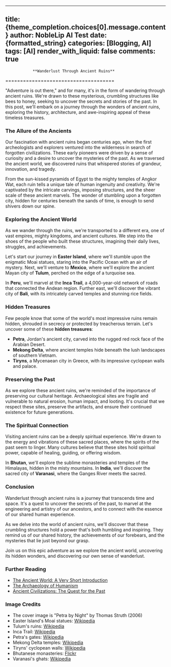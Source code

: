 
---
title: {theme_completion.choices[0].message.content}
author: NobleLip AI Test
date: {formatted_string}
categories: [Blogging, AI]
tags: [AI]
render_with_liquid: false
comments: true
---
			
				**Wanderlust Through Ancient Ruins**
=====================================

"Adventure is out there," and for many, it's in the form of wandering through ancient ruins. We're drawn to these mysterious, crumbling structures like bees to honey, seeking to uncover the secrets and stories of the past. In this post, we'll embark on a journey through the wonders of ancient ruins, exploring the history, architecture, and awe-inspiring appeal of these timeless treasures.

### The Allure of the Ancients

Our fascination with ancient ruins began centuries ago, when the first archeologists and explorers ventured into the wilderness in search of forgotten civilizations. These early pioneers were driven by a sense of curiosity and a desire to uncover the mysteries of the past. As we traversed the ancient world, we discovered ruins that whispered stories of grandeur, innovation, and tragedy.

From the sun-kissed pyramids of Egypt to the mighty temples of Angkor Wat, each ruin tells a unique tale of human ingenuity and creativity. We're captivated by the intricate carvings, imposing structures, and the sheer scale of these ancient marvels. The wonder of stumbling upon a forgotten city, hidden for centuries beneath the sands of time, is enough to send shivers down our spine.

### Exploring the Ancient World

As we wander through the ruins, we're transported to a different era, one of vast empires, mighty kingdoms, and ancient cultures. We step into the shoes of the people who built these structures, imagining their daily lives, struggles, and achievements.

Let's start our journey in **Easter Island**, where we'll stumble upon the enigmatic Moai statues, staring into the Pacific Ocean with an air of mystery. Next, we'll venture to **Mexico**, where we'll explore the ancient Mayan city of **Tulum**, perched on the edge of a turquoise sea.

In **Peru**, we'll marvel at the **Inca Trail**, a 4,000-year-old network of roads that connected the Andean region. Further east, we'll discover the vibrant city of **Bali**, with its intricately carved temples and stunning rice fields.

### Hidden Treasures

Few people know that some of the world's most impressive ruins remain hidden, shrouded in secrecy or protected by treacherous terrain. Let's uncover some of these **hidden treasures**:

* **Petra**, Jordan's ancient city, carved into the rugged red rock face of the Arabian Desert.
* **Mekong Delta**, where ancient temples hide beneath the lush landscapes of southern Vietnam.
* **Tiryns**, a Mycenaean city in Greece, with its impressive cyclopean walls and palace.

### Preserving the Past

As we explore these ancient ruins, we're reminded of the importance of preserving our cultural heritage. Archaeological sites are fragile and vulnerable to natural erosion, human impact, and looting. It's crucial that we respect these sites, preserve the artifacts, and ensure their continued existence for future generations.

### The Spiritual Connection

Visiting ancient ruins can be a deeply spiritual experience. We're drawn to the energy and vibrations of these sacred places, where the spirits of the past seem to linger. Many cultures believe that these sites hold spiritual power, capable of healing, guiding, or offering wisdom.

In **Bhutan**, we'll explore the sublime monasteries and temples of the Himalayas, hidden in the misty mountains. In **India**, we'll discover the sacred city of **Varanasi**, where the Ganges River meets the sacred.

### Conclusion

Wanderlust through ancient ruins is a journey that transcends time and space. It's a quest to uncover the secrets of the past, to marvel at the engineering and artistry of our ancestors, and to connect with the essence of our shared human experience.

As we delve into the world of ancient ruins, we'll discover that these crumbling structures hold a power that's both humbling and inspiring. They remind us of our shared history, the achievements of our forebears, and the mysteries that lie just beyond our grasp.

Join us on this epic adventure as we explore the ancient world, uncovering its hidden wonders, and discovering our own sense of wanderlust.

### Further Reading

* [The Ancient World: A Very Short Introduction](https://www.amazon.com/Ancient-World-Very-Short-Introduction/dp/0192853630)
* [The Archaeology of Humanism](https://www.amazon.com/Archaeology-Humanism-Thomas-H-Holland/dp/0750655556)
* [Ancient Civilizations: The Quest for the Past](https://www.amazon.com/Ancient-Civilizations-Quest-Past/dp/0415071224)

### Image Credits

* The cover image is "Petra by Night" by Thomas Struth (2006)
* Easter Island's Moai statues: [Wikipedia](https://commons.wikimedia.org/wiki/File:Moai_Easter_Island.jpg)
* Tulum's ruins: [Wikipedia](https://commons.wikimedia.org/wiki/File:Ruins_of_Tulum.jpg)
* Inca Trail: [Wikipedia](https://commons.wikimedia.org/wiki/File:Inca_Trail.jpg)
* Petra's gates: [Wikipedia](https://commons.wikimedia.org/wiki/File:Petra_Main_Gate.jpg)
* Mekong Delta temples: [Wikipedia](https://commons.wikimedia.org/wiki/File:Mekongtemple.jpg)
* Tiryns' cyclopean walls: [Wikipedia](https://commons.wikimedia.org/wiki/File:Tiryns_cyclopean_walls.jpg)
* Bhutanese monasteries: [Flickr](https://www.flickr.com/photos/lolowut/15238114644)
* Varanasi's ghats: [Wikipedia](https://commons.wikimedia.org/wiki/File:Varanasi_ghats.jpg)